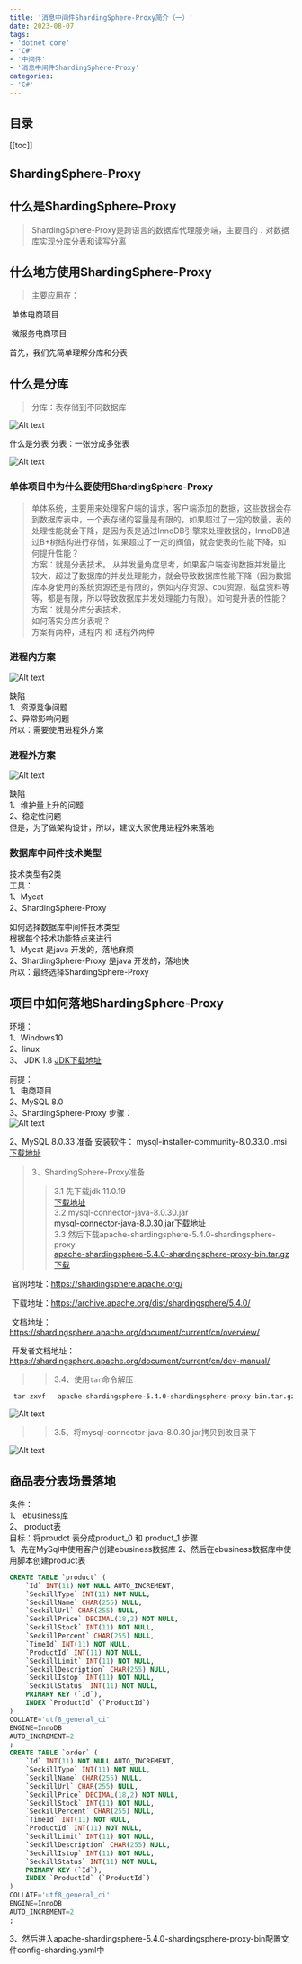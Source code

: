 ```yaml
---
title: '消息中间件ShardingSphere-Proxy简介（一）'
date: 2023-08-07
tags:
- 'dotnet core'
- 'C#'
- '中间件'
- '消息中间件ShardingSphere-Proxy'
categories:
- 'C#'
---
```


## 目录
[[toc]]
## ShardingSphere-Proxy
## 什么是ShardingSphere-Proxy
> ShardingSphere-Proxy是跨语言的数据库代理服务端，主要目的：对数据库实现分库分表和读写分离   

## 什么地方使用ShardingSphere-Proxy
>主要应用在：

​ 单体电商项目

​ 微服务电商项目

首先，我们先简单理解分库和分表

## 什么是分库
>分库：表存储到不同数据库  

![Alt text](/images/sharding/sharding_shphere_proxy001image.png)

什么是分表
分表：一张分成多张表  

![Alt text](/images/sharding/sharding_shphere_proxy002image.png)

### 单体项目中为什么要使用ShardingSphere-Proxy
>单体系统，主要用来处理客户端的请求，客户端添加的数据，这些数据会存到数据库表中，一个表存储的容量是有限的，如果超过了一定的数量，表的处理性能就会下降，是因为表是通过InnoDB引擎来处理数据的，InnoDB通过B+树结构进行存储，如果超过了一定的阀值，就会使表的性能下降，如何提升性能？  
>方案：就是分表技术。
从并发量角度思考，如果客户端查询数据并发量比较大，超过了数据库的并发处理能力，就会导致数据库性能下降（因为数据库本身使用的系统资源还是有限的，例如内存资源、cpu资源，磁盘资料等等，都是有限，所以导致数据库并发处理能力有限）。如何提升表的性能？   
>方案：就是分库分表技术。  
>如何落实分库分表呢？  
> 方案有两种，进程内 和 进程外两种   

### 进程内方案
![Alt text](/images/sharding/sharding_shphere_proxy003image.png)

缺陷  
1、资源竞争问题  
2、异常影响问题   
所以：需要使用进程外方案   

### 进程外方案

![Alt text](/images/sharding/sharding_shphere_proxy004image.png)

缺陷   
1、维护量上升的问题  
2、稳定性问题   
但是，为了做架构设计，所以，建议大家使用进程外来落地   

### 数据库中间件技术类型  
技术类型有2类   
工具：  
1、Mycat   
2、ShardingSphere-Proxy  

如何选择数据库中间件技术类型   
  根据每个技术功能特点来进行  
  1、Mycat   是java 开发的，落地麻烦  
  2、ShardingSphere-Proxy 是java 开发的，落地快  
  所以：最终选择ShardingSphere-Proxy   


  ## 项目中如何落地ShardingSphere-Proxy  
  环境：  
  1、Windows10   
  2、linux  
  3、 JDK 1.8   [JDK下载地址](https://www.oracle.com/cn/java/technologies/javase/javase-jdk8-downloads.html)

  前提：  
  1、电商项目   
  2、MySQL 8.0   
  3、ShardingSphere-Proxy
  步骤：  
![Alt text](/images/sharding/sharding_shphere_proxy005image.png)

  2、MySQL 8.0.33 准备
  安装软件： mysql-installer-community-8.0.33.0 .msi   
  [下载地址](https://downloads.mysql.com/archives/installer/)
  >3、ShardingSphere-Proxy准备  
  >> 3.1 先下载jdk 11.0.19   
  [下载地址](https://www.oracle.com/java/technologies/javase/jdk11-archive-downloads.html)   
  >> 3.2 mysql-connector-java-8.0.30.jar   
  [mysql-connector-java-8.0.30.jar下载地址](https://repo1.maven.org/maven2/mysql/mysql-connector-java/8.0.30/mysql-connector-java-8.0.30.jar)   
  >> 3.3 然后下载apache-shardingsphere-5.4.0-shardingsphere-proxy    
  [apache-shardingsphere-5.4.0-shardingsphere-proxy-bin.tar.gz下载](https://archive.apache.org/dist/shardingsphere/5.4.0/apache-shardingsphere-5.4.0-shardingsphere-proxy-bin.tar.gz)

  ​ 官网地址：https://shardingsphere.apache.org/

​ 下载地址：https://archive.apache.org/dist/shardingsphere/5.4.0/ 

​ 文档地址：https://shardingsphere.apache.org/document/current/cn/overview/  

​ 开发者文档地址：https://shardingsphere.apache.org/document/current/cn/dev-manual/  

  >> 3.4、使用`tar`命令解压
``` bash
​ tar zxvf   apache-shardingsphere-5.4.0-shardingsphere-proxy-bin.tar.gz
```

![Alt text](/images/sharding/sharding_shphere_proxy006image.png)


   >> 3.5、将mysql-connector-java-8.0.30.jar拷贝到改目录下  

![Alt text](/images/sharding/sharding_shphere_proxy007image.png)
​
## 商品表分表场景落地  
条件：  
1、 ebusiness库  
2、 product表   
目标：将proudct 表分成product_0 和 product_1 
步骤  
1、先在MySql中使用客户创建ebusiness数据库
2、然后在ebusiness数据库中使用脚本创建product表
```sql
CREATE TABLE `product` (
	`Id` INT(11) NOT NULL AUTO_INCREMENT,
	`SeckillType` INT(11) NOT NULL,
	`SeckillName` CHAR(255) NULL,
	`SeckillUrl` CHAR(255) NULL,
	`SeckillPrice` DECIMAL(18,2) NOT NULL,
	`SeckillStock` INT(11) NOT NULL,
	`SeckillPercent` CHAR(255) NULL,
	`TimeId` INT(11) NOT NULL,
	`ProductId` INT(11) NOT NULL,
	`SeckillLimit` INT(11) NOT NULL,
	`SeckillDescription` CHAR(255) NULL,
	`SeckillIstop` INT(11) NOT NULL,
	`SeckillStatus` INT(11) NOT NULL,
	PRIMARY KEY (`Id`),
	INDEX `ProductId` (`ProductId`)
)
COLLATE='utf8_general_ci'
ENGINE=InnoDB
AUTO_INCREMENT=2
; 
CREATE TABLE `order` (
	`Id` INT(11) NOT NULL AUTO_INCREMENT,
	`SeckillType` INT(11) NOT NULL,
	`SeckillName` CHAR(255) NULL,
	`SeckillUrl` CHAR(255) NULL,
	`SeckillPrice` DECIMAL(18,2) NOT NULL,
	`SeckillStock` INT(11) NOT NULL,
	`SeckillPercent` CHAR(255) NULL,
	`TimeId` INT(11) NOT NULL,
	`ProductId` INT(11) NOT NULL,
	`SeckillLimit` INT(11) NOT NULL,
	`SeckillDescription` CHAR(255) NULL,
	`SeckillIstop` INT(11) NOT NULL,
	`SeckillStatus` INT(11) NOT NULL,
	PRIMARY KEY (`Id`),
	INDEX `ProductId` (`ProductId`)
)
COLLATE='utf8_general_ci'
ENGINE=InnoDB
AUTO_INCREMENT=2
; 

```

3、然后进入apache-shardingsphere-5.4.0-shardingsphere-proxy-bin配置文件config-sharding.yaml中

